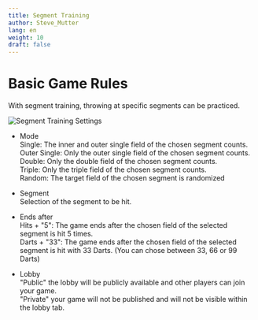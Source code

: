 ```yaml
---
title: Segment Training
author: Steve_Mutter
lang: en
weight: 10
draft: false
---
```


# Basic Game Rules

With segment training, throwing at specific segments can be practiced.

![Segment Training Settings](/game-settings/images/segmenttraining.png)

- Mode </br>
Single: The inner and outer single field of the chosen segment counts. </br>
Outer Single: Only the outer single field of the chosen segment counts. </br>
Double: Only the double field of the chosen segment counts. </br>
Triple: Only the triple field of the chosen segment counts. </br>
Random: The target field of the chosen segment is randomized</br>

- Segment </br>
Selection of the segment to be hit.

- Ends after </br>
Hits + "5": The game ends after the chosen field of the selected segment is hit 5 times. </br>
Darts + "33": The game ends after the chosen field of the selected segment is hit with 33 Darts. (You can chose between 33, 66 or 99 Darts) 

- Lobby </br>
"Public" the lobby will be publicly available and other players can join your game. </br>
"Private" your game will not be published and will not be visible within the lobby tab. </br>